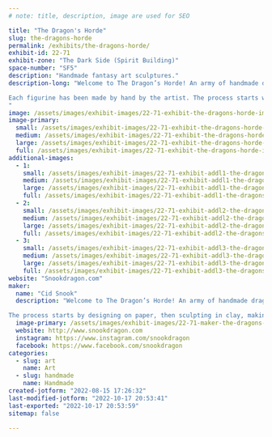 ```yaml
---
# note: title, description, image are used for SEO

title: "The Dragon's Horde"
slug: the-dragons-horde
permalink: /exhibits/the-dragons-horde/
exhibit-id: 22-71
exhibit-zone: "The Dark Side (Spirit Building)"
space-number: "SF5"
description: "Handmade fantasy art sculptures."
description-long: "Welcome to The Dragon’s Horde! An army of handmade dragons, fantasy creatures, and accessories specially and lovingly crafted by hand by artist Cid Snook.

Each figurine has been made by hand by the artist. The process starts with a sketch on paper, then it is sculpted in clay, molded in silicone and cast in resin where it is then hand painted.
"
image: /assets/images/exhibit-images/22-71-exhibit-the-dragons-horde-img-20211112-195402509-large.jpg
image-primary: 
  small: /assets/images/exhibit-images/22-71-exhibit-the-dragons-horde-img-20211112-195402509-small.jpg
  medium: /assets/images/exhibit-images/22-71-exhibit-the-dragons-horde-img-20211112-195402509-medium.jpg
  large: /assets/images/exhibit-images/22-71-exhibit-the-dragons-horde-img-20211112-195402509-large.jpg
  full: /assets/images/exhibit-images/22-71-exhibit-the-dragons-horde-img-20211112-195402509-full.jpg
additional-images: 
  - 1:
    small: /assets/images/exhibit-images/22-71-exhibit-addl1-the-dragons-horde-img-20211112-195122672-small.jpg
    medium: /assets/images/exhibit-images/22-71-exhibit-addl1-the-dragons-horde-img-20211112-195122672-medium.jpg
    large: /assets/images/exhibit-images/22-71-exhibit-addl1-the-dragons-horde-img-20211112-195122672-large.jpg
    full: /assets/images/exhibit-images/22-71-exhibit-addl1-the-dragons-horde-img-20211112-195122672-full.jpg
  - 2:
    small: /assets/images/exhibit-images/22-71-exhibit-addl2-the-dragons-horde-img-20211112-195132325-small.jpg
    medium: /assets/images/exhibit-images/22-71-exhibit-addl2-the-dragons-horde-img-20211112-195132325-medium.jpg
    large: /assets/images/exhibit-images/22-71-exhibit-addl2-the-dragons-horde-img-20211112-195132325-large.jpg
    full: /assets/images/exhibit-images/22-71-exhibit-addl2-the-dragons-horde-img-20211112-195132325-full.jpg
  - 3:
    small: /assets/images/exhibit-images/22-71-exhibit-addl3-the-dragons-horde-img-5204-small.jpg
    medium: /assets/images/exhibit-images/22-71-exhibit-addl3-the-dragons-horde-img-5204-medium.jpg
    large: /assets/images/exhibit-images/22-71-exhibit-addl3-the-dragons-horde-img-5204-large.jpg
    full: /assets/images/exhibit-images/22-71-exhibit-addl3-the-dragons-horde-img-5204-full.jpg
website: "Snookdragon.com"
maker: 
  name: "Cid Snook"
  description: "Welcome to The Dragon’s Horde! An army of handmade dragons, fantasy creatures, and accessories specially and lovingly crafted by hand.

The process starts by designing on paper, then sculpting in clay, making a mold with silicone, casting in resin and hand painting."
  image-primary: /assets/images/exhibit-images/22-71-maker-the-dragons-horde-dragonhordelogostarrysky-medium.jpg
  website: http://www.snookdragon.com
  instagram: https://www.instagram.com/snookdragon
  facebook: https://www.facebook.com/snookdragon
categories: 
  - slug: art
    name: Art
  - slug: handmade
    name: Handmade
created-jotform: "2022-08-15 17:26:32"
last-modified-jotform: "2022-10-17 20:53:41"
last-exported: "2022-10-17 20:53:59"
sitemap: false

---
```

